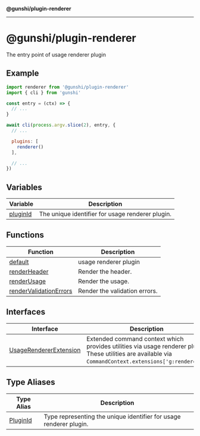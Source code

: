 **@gunshi/plugin-renderer**

***

# @gunshi/plugin-renderer

The entry point of usage renderer plugin

## Example

```js
import renderer from '@gunshi/plugin-renderer'
import { cli } from 'gunshi'

const entry = (ctx) => {
  // ...
}

await cli(process.argv.slice(2), entry, {
  // ...

  plugins: [
    renderer()
  ],

  // ...
})
```

## Variables

| Variable | Description |
| ------ | ------ |
| [pluginId](variables/pluginId.md) | The unique identifier for usage renderer plugin. |

## Functions

| Function | Description |
| ------ | ------ |
| [default](functions/default.md) | usage renderer plugin |
| [renderHeader](functions/renderHeader.md) | Render the header. |
| [renderUsage](functions/renderUsage.md) | Render the usage. |
| [renderValidationErrors](functions/renderValidationErrors.md) | Render the validation errors. |

## Interfaces

| Interface | Description |
| ------ | ------ |
| [UsageRendererExtension](interfaces/UsageRendererExtension.md) | Extended command context which provides utilities via usage renderer plugin. These utilities are available via `CommandContext.extensions['g:renderer']`. |

## Type Aliases

| Type Alias | Description |
| ------ | ------ |
| [PluginId](type-aliases/PluginId.md) | Type representing the unique identifier for usage renderer plugin. |
